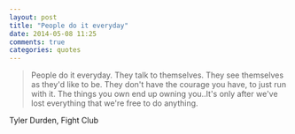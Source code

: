 ```yaml
---
layout: post
title: "People do it everyday"
date: 2014-05-08 11:25
comments: true
categories: quotes 
---
```

>People do it everyday. They talk to themselves. They see themselves as they'd like to be. They don't have the courage you have, to just run with it. The things you own end up owning you..It's only after we've lost everything that we're free to do anything.

Tyler Durden, Fight Club